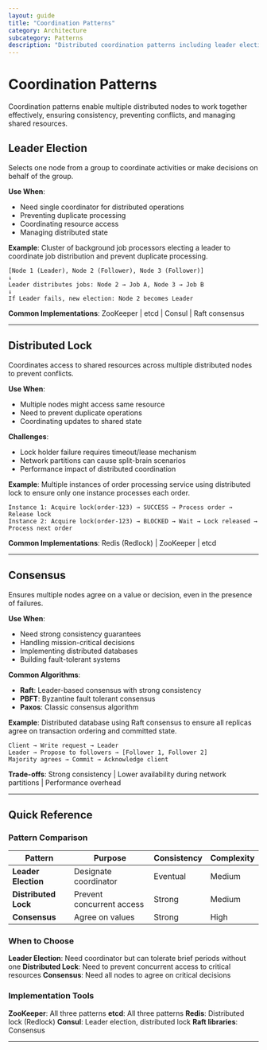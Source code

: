 ```yaml
---
layout: guide
title: "Coordination Patterns"
category: Architecture
subcategory: Patterns
description: "Distributed coordination patterns including leader election, distributed locks, consensus algorithms, and managing shared resources across multiple nodes."
---
```


# Coordination Patterns

Coordination patterns enable multiple distributed nodes to work together effectively, ensuring consistency, preventing conflicts, and managing shared resources.

## Leader Election

Selects one node from a group to coordinate activities or make decisions on behalf of the group.

**Use When**:
- Need single coordinator for distributed operations
- Preventing duplicate processing
- Coordinating resource access
- Managing distributed state

**Example**: Cluster of background job processors electing a leader to coordinate job distribution and prevent duplicate processing.

```
[Node 1 (Leader), Node 2 (Follower), Node 3 (Follower)]
↓
Leader distributes jobs: Node 2 → Job A, Node 3 → Job B
↓
If Leader fails, new election: Node 2 becomes Leader
```

**Common Implementations**: ZooKeeper | etcd | Consul | Raft consensus

---

## Distributed Lock

Coordinates access to shared resources across multiple distributed nodes to prevent conflicts.

**Use When**:
- Multiple nodes might access same resource
- Need to prevent duplicate operations
- Coordinating updates to shared state

**Challenges**:

- Lock holder failure requires timeout/lease mechanism
- Network partitions can cause split-brain scenarios
- Performance impact of distributed coordination

**Example**: Multiple instances of order processing service using distributed lock to ensure only one instance processes each order.

```
Instance 1: Acquire lock(order-123) → SUCCESS → Process order → Release lock
Instance 2: Acquire lock(order-123) → BLOCKED → Wait → Lock released → Process next order
```

**Common Implementations**: Redis (Redlock) | ZooKeeper | etcd

---

## Consensus

Ensures multiple nodes agree on a value or decision, even in the presence of failures.

**Use When**:
- Need strong consistency guarantees
- Handling mission-critical decisions
- Implementing distributed databases
- Building fault-tolerant systems

**Common Algorithms**:

- **Raft**: Leader-based consensus with strong consistency
- **PBFT**: Byzantine fault tolerant consensus
- **Paxos**: Classic consensus algorithm

**Example**: Distributed database using Raft consensus to ensure all replicas agree on transaction ordering and committed state.

```
Client → Write request → Leader
Leader → Propose to followers → [Follower 1, Follower 2]
Majority agrees → Commit → Acknowledge client
```

**Trade-offs**: Strong consistency | Lower availability during network partitions | Performance overhead

---

## Quick Reference

### Pattern Comparison

| Pattern | Purpose | Consistency | Complexity |
|---------|---------|-------------|------------|
| **Leader Election** | Designate coordinator | Eventual | Medium |
| **Distributed Lock** | Prevent concurrent access | Strong | Medium |
| **Consensus** | Agree on values | Strong | High |

### When to Choose

**Leader Election**: Need coordinator but can tolerate brief periods without one
**Distributed Lock**: Need to prevent concurrent access to critical resources
**Consensus**: Need all nodes to agree on critical decisions

### Implementation Tools

**ZooKeeper**: All three patterns
**etcd**: All three patterns
**Redis**: Distributed lock (Redlock)
**Consul**: Leader election, distributed lock
**Raft libraries**: Consensus

---
